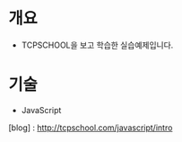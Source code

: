 # 개요
- TCPSCHOOL을 보고 학습한 실습예제입니다.

# 기술
- JavaScript

[blog] : http://tcpschool.com/javascript/intro
